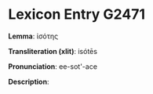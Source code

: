 # Lexicon Entry G2471

**Lemma**: ἰσότης

**Transliteration (xlit)**: isótēs

**Pronunciation**: ee-sot'-ace

**Description**:

